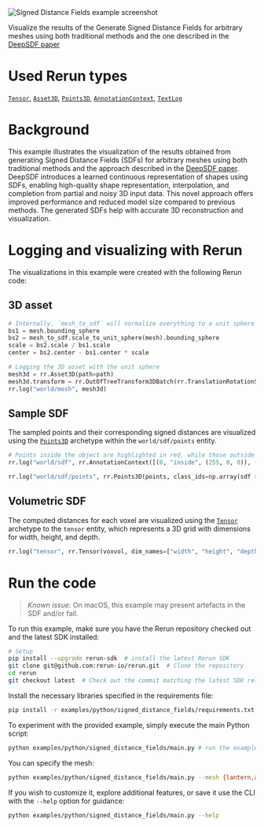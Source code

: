 <!--[metadata]
title = "Signed Distance Fields"
tags = ["3D", "mesh", "tensor"]
description = "Visualize the results of the Generate Signed Distance Fields for arbitrary meshes."
thumbnail = "https://static.rerun.io/signed_distance_fields/99f6a886ed6f41b6a8e9023ba917a98668eaee70/480w.png"
thumbnail_dimensions = [480, 294]
-->


<picture>
  <source media="(max-width: 480px)" srcset="https://static.rerun.io/signed_distance_fields/99f6a886ed6f41b6a8e9023ba917a98668eaee70/480w.png">
  <source media="(max-width: 768px)" srcset="https://static.rerun.io/signed_distance_fields/99f6a886ed6f41b6a8e9023ba917a98668eaee70/768w.png">
  <source media="(max-width: 1024px)" srcset="https://static.rerun.io/signed_distance_fields/99f6a886ed6f41b6a8e9023ba917a98668eaee70/1024w.png">
  <source media="(max-width: 1200px)" srcset="https://static.rerun.io/signed_distance_fields/99f6a886ed6f41b6a8e9023ba917a98668eaee70/1200w.png">
  <img src="https://static.rerun.io/signed_distance_fields/99f6a886ed6f41b6a8e9023ba917a98668eaee70/full.png" alt="Signed Distance Fields example screenshot">
</picture>

Visualize the results of the Generate Signed Distance Fields for arbitrary meshes using both traditional methods and the one described in the [DeepSDF paper](https://arxiv.org/abs/1901.05103)

# Used Rerun types
[`Tensor`](https://www.rerun.io/docs/reference/types/archetypes/tensor), [`Asset3D`](https://www.rerun.io/docs/reference/types/archetypes/asset3d), [`Points3D`](https://www.rerun.io/docs/reference/types/archetypes/points3d), [`AnnotationContext`](https://www.rerun.io/docs/reference/types/archetypes/annotation_context), [`TextLog`](https://www.rerun.io/docs/reference/types/archetypes/text_log)

# Background

This example illustrates the visualization of the results obtained from generating Signed Distance Fields (SDFs) for arbitrary meshes using both traditional methods and the approach described in the [DeepSDF paper](https://arxiv.org/abs/1901.05103).
DeepSDF introduces a learned continuous representation of shapes using SDFs, enabling high-quality shape representation, interpolation, and completion from partial and noisy 3D input data.
This novel approach offers improved performance and reduced model size compared to previous methods.
The generated SDFs help with accurate 3D reconstruction and visualization.

# Logging and visualizing with Rerun

The visualizations in this example were created with the following Rerun code:

## 3D asset

```python
# Internally, `mesh_to_sdf` will normalize everything to a unit sphere centered around the center of mass.
bs1 = mesh.bounding_sphere
bs2 = mesh_to_sdf.scale_to_unit_sphere(mesh).bounding_sphere
scale = bs2.scale / bs1.scale
center = bs2.center - bs1.center * scale
```

```python
# Logging the 3D asset with the unit sphere
mesh3d = rr.Asset3D(path=path)
mesh3d.transform = rr.OutOfTreeTransform3DBatch(rr.TranslationRotationScale3D(translation=center, scale=scale))
rr.log("world/mesh", mesh3d)
```

## Sample SDF

The sampled points and their corresponding signed distances are visualized using the [`Points3D`](https://www.rerun.io/docs/reference/types/archetypes/points3d) archetype within the `world/sdf/points` entity.

```python
# Points inside the object are highlighted in red, while those outside are marked in green.
rr.log("world/sdf", rr.AnnotationContext([(0, "inside", (255, 0, 0)), (1, "outside", (0, 255, 0))]), timeless=False)
```

```python
rr.log("world/sdf/points", rr.Points3D(points, class_ids=np.array(sdf > 0, dtype=np.uint8))) # Visualizing Sample SDF
```

## Volumetric SDF

The computed distances for each voxel are visualized using the [`Tensor`](https://www.rerun.io/docs/reference/types/archetypes/tensor) archetype to the `tensor` entity, which represents a 3D grid with dimensions for width, height, and depth.

```python
rr.log("tensor", rr.Tensor(voxvol, dim_names=["width", "height", "depth"])) # Visualizing Volumetric SDF
```

# Run the code
> _Known issue_: On macOS, this example may present artefacts in the SDF and/or fail.

To run this example, make sure you have the Rerun repository checked out and the latest SDK installed:
```bash
# Setup
pip install --upgrade rerun-sdk  # install the latest Rerun SDK
git clone git@github.com:rerun-io/rerun.git  # Clone the repository
cd rerun
git checkout latest  # Check out the commit matching the latest SDK release
```
Install the necessary libraries specified in the requirements file:
```bash
pip install -r examples/python/signed_distance_fields/requirements.txt
```
To experiment with the provided example, simply execute the main Python script:
```bash
python examples/python/signed_distance_fields/main.py # run the example
```
You can specify the mesh:
```bash
python examples/python/signed_distance_fields/main.py --mesh {lantern,avocado,buggy,brain_stem}
```
If you wish to customize it, explore additional features, or save it use the CLI with the `--help` option for guidance:
```bash
python examples/python/signed_distance_fields/main.py --help
```
